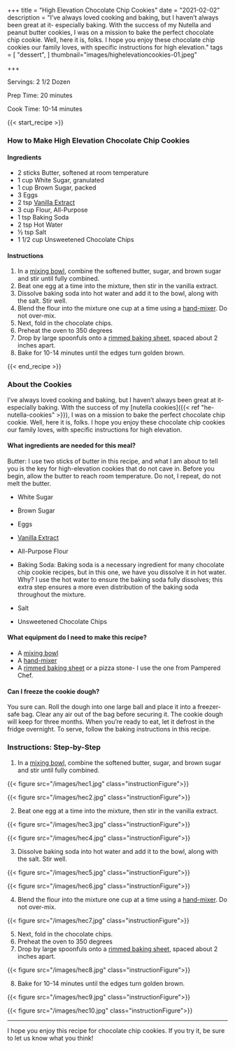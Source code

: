 +++
title = "High Elevation Chocolate Chip Cookies"
date = "2021-02-02"
description = "I’ve always loved cooking and baking, but I haven’t always been great at it- especially baking. With the success of my Nutella and peanut butter cookies, I was on a mission to bake the perfect chocolate chip cookie. Well, here it is, folks. I hope you enjoy these chocolate chip cookies our family loves, with specific instructions for high elevation."
tags = [
    "dessert", 
]
thumbnail="images/highelevationcookies-01.jpeg"

+++

Servings: 2 1/2 Dozen <!--more-->

Prep Time: 20 minutes

Cook Time: 10-14 minutes

{{< start_recipe >}}

### How to Make High Elevation Chocolate Chip Cookies 

#### Ingredients 

* 2 sticks Butter, softened at room temperature 
* 1 cup White Sugar, granulated 
* 1 cup Brown Sugar, packed 
* 3 Eggs 
* 2 tsp [Vanilla Extract](https://amzn.to/3xw7Si9) 
* 3 cup Flour, All-Purpose  
* 1 tsp Baking Soda 
* 2 tsp Hot Water 
* ½ tsp Salt 
* 1 1/2 cup Unsweetened Chocolate Chips 

#### Instructions 

1. In a [mixing bowl](https://amzn.to/3D2NC8M), combine the softened butter, sugar, and brown sugar and stir until fully combined. 
2. Beat one egg at a time into the mixture, then stir in the vanilla extract. 
3. Dissolve baking soda into hot water and add it to the bowl, along with the salt. Stir well. 
4. Blend the flour into the mixture one cup at a time using a [hand-mixer](https://amzn.to/3rRtUs2). Do not over-mix. 
5. Next, fold in the chocolate chips. 
6. Preheat the oven to 350 degrees
7. Drop by large spoonfuls onto a [rimmed baking sheet](https://amzn.to/3vhinF4), spaced about 2 inches apart. 
8. Bake for 10-14 minutes until the edges turn golden brown. 

{{< end_recipe >}}

### About the Cookies

I’ve always loved cooking and baking, but I haven’t always been great at it- especially baking. With the success of my [nutella cookies]({{< ref "he-nutella-cookies" >}}), I was on a mission to bake the perfect chocolate chip cookie. Well, here it is, folks. I hope you enjoy these chocolate chip cookies our family loves, with specific instructions for high elevation.  

#### What ingredients are needed for this meal?

Butter: I use two sticks of butter in this recipe, and what I am about to tell you is the key for high-elevation cookies that do not cave in. Before you begin, allow the butter to reach room temperature. Do not, I repeat, do not melt the butter. 

* White Sugar 

* Brown Sugar 

* Eggs 

* [Vanilla Extract](https://amzn.to/3xw7Si9)

* All-Purpose Flour 

* Baking Soda: Baking soda is a necessary ingredient for many chocolate chip cookie recipes, but in this one, we have you dissolve it in hot water. Why? I use the hot water to ensure the baking soda fully dissolves; this extra step ensures a more even distribution of the baking soda throughout the mixture.

* Salt 

* Unsweetened Chocolate Chips

#### What equipment do I need to make this recipe?

* A [mixing bowl](https://amzn.to/3D2NC8M)
* A [hand-mixer](https://amzn.to/3rRtUs2)
* A [rimmed baking sheet](https://amzn.to/3vhinF4) or a pizza stone- I use the one from Pampered Chef.

#### Can I freeze the cookie dough?

You sure can. Roll the dough into one large ball and place it into a freezer-safe bag. Clear any air out of the bag before securing it. The cookie dough will keep for three months. When you’re ready to eat, let it defrost in the fridge overnight. To serve, follow the baking instructions in this recipe.

### Instructions: Step-by-Step

1. In a [mixing bowl](https://amzn.to/3D2NC8M), combine the softened butter, sugar, and brown sugar and stir until fully combined. 

{{< figure src="/images/hec1.jpg" class="instructionFigure">}}

{{< figure src="/images/hec2.jpg" class="instructionFigure">}}

2. Beat one egg at a time into the mixture, then stir in the vanilla extract. 

{{< figure src="/images/hec3.jpg" class="instructionFigure">}}

{{< figure src="/images/hec4.jpg" class="instructionFigure">}}

3. Dissolve baking soda into hot water and add it to the bowl, along with the salt. Stir well. 

{{< figure src="/images/hec5.jpg" class="instructionFigure">}}

{{< figure src="/images/hec6.jpg" class="instructionFigure">}}

4. Blend the flour into the mixture one cup at a time using a [hand-mixer](https://amzn.to/3rRtUs2). Do not over-mix. 

{{< figure src="/images/hec7.jpg" class="instructionFigure">}}

5. Next, fold in the chocolate chips. 
6. Preheat the oven to 350 degrees
7. Drop by large spoonfuls onto a [rimmed baking sheet](https://amzn.to/3vhinF4), spaced about 2 inches apart. 

{{< figure src="/images/hec8.jpg" class="instructionFigure">}}

8. Bake for 10-14 minutes until the edges turn golden brown. 

{{< figure src="/images/hec9.jpg" class="instructionFigure">}}

{{< figure src="/images/hec10.jpg" class="instructionFigure">}}

----

I hope you enjoy this recipe for chocolate chip cookies. If you try it, be sure to let us know what you think!
